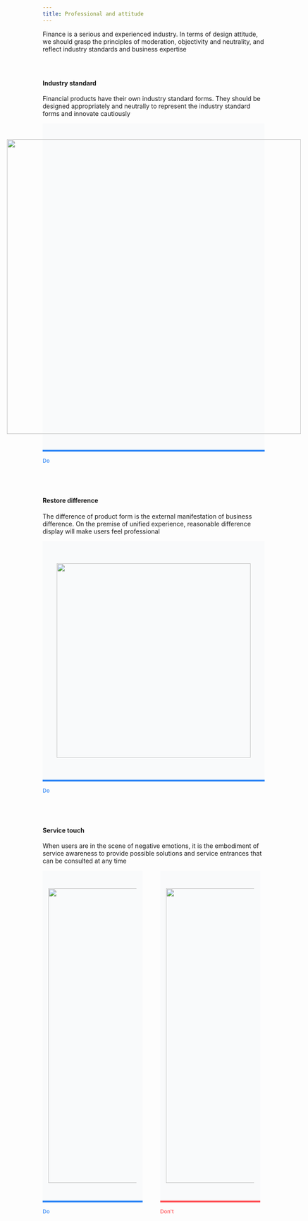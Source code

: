 ```yaml
---
title: Professional and attitude
---
```


<style>
h4 { margin-top: 60px !important; }
.doc-cutline-wrapper{display:-webkit-box;display:-ms-flexbox;display:flex;}
.doc-cutline-wrapper:last-child { margin-bottom: 60px; }
.doc-cutline{position:relative;display:-webkit-inline-box;display:-ms-inline-flexbox;display:inline-flex;margin-bottom:42px;padding:40px 30px;background:#F9FAFB;-webkit-box-sizing:border-box;box-sizing:border-box;-webkit-box-align:center;-ms-flex-align:center;align-items:center;-webkit-box-pack:center;-ms-flex-pack:center;justify-content:center;min-height:220px;max-width:100%}
.attitude-last{max-width:45%}
.doc-cutline:after{position:absolute;bottom:-32px;left:0;font-size:12px;font-weight:500}
.doc-cutline.do{margin-right:40px;border-bottom:solid 4px #2F86F6}
.doc-cutline.do:after{content:"Do";color:#2F86F6}
.doc-cutline.donot{border-bottom:solid 4px #FF5257}
.doc-cutline.donot:after{content:"Don't";color:#FF5257}
.doc-cutline-item{display:-webkit-box;display:-ms-flexbox;display:flex;-webkit-box-align:center;-ms-flex-align:center;align-items:center;-webkit-box-pack:center;-ms-flex-pack:center;justify-content:center}
.doc-cutline-item.horizon img{width:100%}
.attitude-item img{display: block;width:667px;background-size:cover}
@media (max-width:750px){.doc-cutline-wrapper{-webkit-box-orient:vertical;-webkit-box-direction:normal;-ms-flex-direction:column;flex-direction:column}
.doc-cutline{max-width:100%}
.doc-cutline.do{margin-right:0;padding:10px!important}
.attitude-last{max-width:100%}
}
.special-img{width:440px!important;background-size:cover}
.doc-content-paragraph h4{margin-top:40px}
.attitude-last {margin-bottom: 14px;}
</style>

Finance is a serious and experienced industry. In terms of design attitude, we should grasp the principles of moderation, objectivity and neutrality, and reflect industry standards and business expertise

#### Industry standard

Financial products have their own industry standard forms. They should be designed appropriately and neutrally to represent the industry standard forms and innovate cautiously


<div class="doc-cutline-wrapper">
  <div class="doc-cutline do" style="padding: 36px 40px;">
    <div class="doc-cutline-item attitude-item">
      <img src="https://pt-starimg.didistatic.com/static/starimg/img/PJMafnzgcO1644396012789.png">
    </div>
  </div>
</div>


#### Restore difference

The difference of product form is the external manifestation of business difference. On the premise of unified experience, reasonable difference display will make users feel professional

<div class="doc-cutline-wrapper">
  <div class="doc-cutline do" style="padding: 50px 60px;">
    <div class="doc-cutline-item attitude-item">
      <img class="special-img" src="https://pt-starimg.didistatic.com/static/starimg/img/JEnklVFvI81643257076799.png">
    </div>
  </div>
</div>

#### Service touch

When users are in the scene of negative emotions, it is the embodiment of service awareness to provide possible solutions and service entrances that can be consulted at any time

<div class="doc-cutline-wrapper attitude-last">
  <div class="doc-cutline do">
    <div class="doc-cutline-item attitude-item">
      <img src="https://pt-starimg.didistatic.com/static/starimg/img/8nemUxUtoY1643257119700.png" style="max-width: 200px;">
    </div>
  </div>
  <div class="doc-cutline donot">
    <div class="doc-cutline-item attitude-item">
      <img src="https://pt-starimg.didistatic.com/static/starimg/img/w7VbD0uhwN1643263939043.png" style="max-width: 200px;">
    </div>
  </div>
</div>
